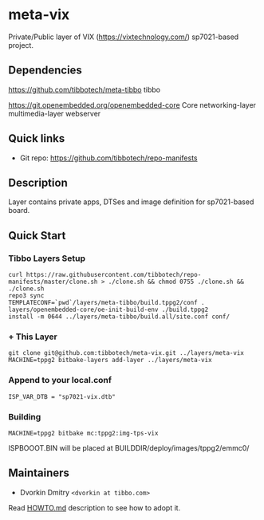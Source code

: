 # meta-vix

Private/Public layer of VIX (https://vixtechnology.com/) sp7021-based project.

## Dependencies

https://github.com/tibbotech/meta-tibbo
    tibbo

https://git.openembedded.org/openembedded-core
    Core
    networking-layer
    multimedia-layer
    webserver

## Quick links

* Git repo: https://github.com/tibbotech/repo-manifests

## Description

Layer contains private apps, DTSes and image definition for sp7021-based board.

## Quick Start

### Tibbo Layers Setup
```
curl https://raw.githubusercontent.com/tibbotech/repo-manifests/master/clone.sh > ./clone.sh && chmod 0755 ./clone.sh && ./clone.sh
repo3 sync
TEMPLATECONF=`pwd`/layers/meta-tibbo/build.tppg2/conf . layers/openembedded-core/oe-init-build-env ./build.tppg2
install -m 0644 ../layers/meta-tibbo/build.all/site.conf conf/

```
### + This Layer
```
git clone git@github.com:tibbotech/meta-vix.git ../layers/meta-vix
MACHINE=tppg2 bitbake-layers add-layer ../layers/meta-vix
```

### Append to your local.conf
```
ISP_VAR_DTB = "sp7021-vix.dtb"
```

### Building
```
MACHINE=tppg2 bitbake mc:tppg2:img-tps-vix
```
ISPBOOOT.BIN will be placed at BUILDDIR/deploy/images/tppg2/emmc0/

## Maintainers

* Dvorkin Dmitry `<dvorkin at tibbo.com>`

Read [HOWTO.md](HOWTO.md) description to see how to adopt it.

